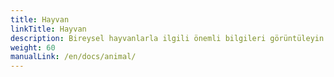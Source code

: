 ```yaml
---
title: Hayvan
linkTitle: Hayvan
description: Bireysel hayvanlarla ilgili önemli bilgileri görüntüleyin
weight: 60
manualLink: /en/docs/animal/
---
```

<script>
  window.location.href = "/en/docs/animal/";
</script>
